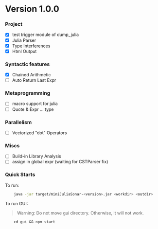 # Version 1.0.0
### Project
- [x] test trigger module of dump_julia
- [x] Julia Parser
- [x] Type Interferences
- [x] Html Output

### Syntactic features
- [x] Chained Arithmetic
- [ ] Auto Return Last Expr
 
### Metaprogramming
- [ ] macro support for julia
- [ ] Quote & Expr ... type
### Parallelism
- [ ] Vectorized "dot" Operators
### Miscs
- [ ] Build-in Library Analysis
- [ ] assign in global expr (waiting for CSTParser fix)

### Quick Starts
To run:
```bash
    java -jar target/miniJuliaSonar-<version>.jar <workdir> <outdir>
```

To run GUI:
> Warning: Do not move gui directory. Otherwise, it will not work.
```
    cd gui && npm start
```